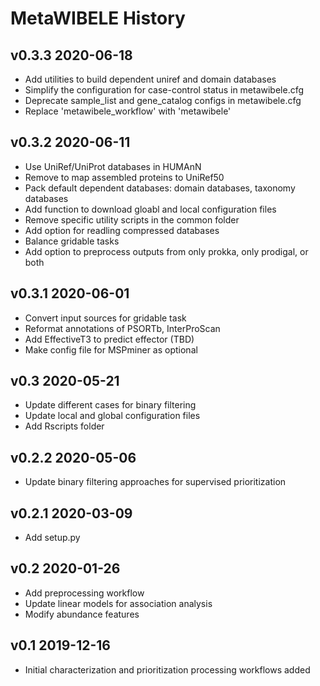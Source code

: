 
# MetaWIBELE History #

## v0.3.3 2020-06-18 ##
* Add utilities to build dependent uniref and domain databases
* Simplify the configuration for case-control status in metawibele.cfg
* Deprecate sample_list and gene_catalog configs in metawibele.cfg
* Replace 'metawibele_workflow' with 'metawibele'

## v0.3.2 2020-06-11 ##
* Use UniRef/UniProt databases in HUMAnN
* Remove to map assembled proteins to UniRef50
* Pack default dependent databases: domain databases, taxonomy databases
* Add function to download gloabl and local configuration files
* Remove specific utility scripts in the common folder
* Add option for readling compressed databases
* Balance gridable tasks
* Add option to preprocess outputs from only prokka, only prodigal, or both

## v0.3.1 2020-06-01 ##
* Convert input sources for gridable task
* Reformat annotations of PSORTb, InterProScan
* Add EffectiveT3 to predict effector (TBD)
* Make config file for MSPminer as optional

## v0.3 2020-05-21 ##
* Update different cases for binary filtering
* Update local and global configuration files
* Add Rscripts folder

## v0.2.2 2020-05-06 ##
* Update binary filtering approaches for supervised prioritization

## v0.2.1 2020-03-09 ##
* Add setup.py

## v0.2 2020-01-26 ##
* Add preprocessing workflow
* Update linear models for association analysis
* Modify abundance features

## v0.1 2019-12-16 ##
* Initial characterization and prioritization processing workflows added
